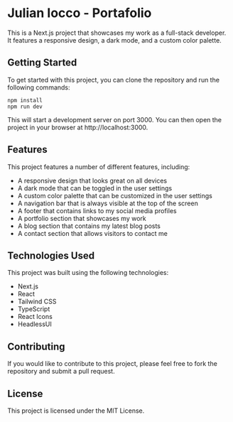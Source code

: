 # Julian Iocco - Portafolio

This is a Next.js project that showcases my work as a full-stack developer. It features a responsive design, a dark mode, and a custom color palette.

## Getting Started

To get started with this project, you can clone the repository and run the following commands:

```
npm install
npm run dev
```

This will start a development server on port 3000. You can then open the project in your browser at http://localhost:3000.

## Features

This project features a number of different features, including:

* A responsive design that looks great on all devices
* A dark mode that can be toggled in the user settings
* A custom color palette that can be customized in the user settings
* A navigation bar that is always visible at the top of the screen
* A footer that contains links to my social media profiles
* A portfolio section that showcases my work
* A blog section that contains my latest blog posts
* A contact section that allows visitors to contact me

## Technologies Used

This project was built using the following technologies:

* Next.js
* React
* Tailwind CSS
* TypeScript
* React Icons
* HeadlessUI

## Contributing

If you would like to contribute to this project, please feel free to fork the repository and submit a pull request.

## License

This project is licensed under the MIT License.

